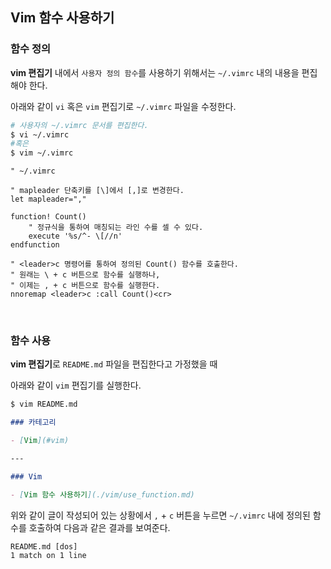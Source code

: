 ## Vim 함수 사용하기

### 함수 정의

**vim 편집기** 내에서 `사용자 정의 함수`를 사용하기 위해서는 `~/.vimrc` 내의 내용을 편집해야 한다.

아래와 같이 `vi` 혹은 `vim` 편집기로 `~/.vimrc` 파일을 수정한다.

```sh
# 사용자의 ~/.vimrc 문서를 편집한다.
$ vi ~/.vimrc
#혹은
$ vim ~/.vimrc
```

```vim
" ~/.vimrc

" mapleader 단축키를 [\]에서 [,]로 변경한다.
let mapleader=","

function! Count()
    " 정규식을 통하여 매칭되는 라인 수를 셀 수 있다.
    execute '%s/^- \[//n'
endfunction

" <leader>c 명령어를 통하여 정의된 Count() 함수를 호출한다.
" 원래는 \ + c 버튼으로 함수를 실행하나,
" 이제는 , + c 버튼으로 함수를 실행한다.
nnoremap <leader>c :call Count()<cr>
```

<br />

### 함수 사용

**vim 편집기**로 `README.md` 파일을 편집한다고 가정했을 때

아래와 같이 `vim` 편집기를 실행한다.

```sh
$ vim README.md
```

```md
### 카테고리

- [Vim](#vim)

---

### Vim

- [Vim 함수 사용하기](./vim/use_function.md)
```

위와 같이 글이 작성되어 있는 상황에서 `,` + `c` 버튼을 누르면 `~/.vimrc` 내에 정의된 함수를 호출하여 다음과 같은 결과를 보여준다.

```vim
README.md [dos]
1 match on 1 line
```
